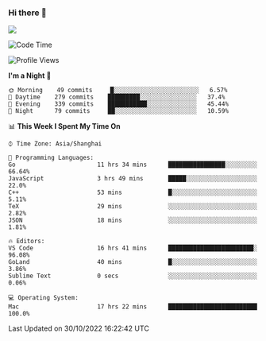 ### Hi there 👋

<!--
**JJAYCHEN1e/jjaychen1e** is a ✨ _special_ ✨ repository because its `README.md` (this file) appears on your GitHub profile.

Here are some ideas to get you started:

- 🔭 I’m currently working on ...
- 🌱 I’m currently learning ...
- 👯 I’m looking to collaborate on ...
- 🤔 I’m looking for help with ...
- 💬 Ask me about ...
- 📫 How to reach me: ...
- 😄 Pronouns: ...
- ⚡ Fun fact: ...
-->

[![](https://github-readme-stats.vercel.app/api?username=jjaychen1e&show_icons=true)](https://github.com/jjaychen1e/github-readme-stats?count_private=true)

<!--START_SECTION:waka-->
![Code Time](http://img.shields.io/badge/Code%20Time-423%20hrs%203%20mins-blue)

![Profile Views](http://img.shields.io/badge/Profile%20Views-0-blue)

**I'm a Night 🦉** 

```text
🌞 Morning    49 commits     █░░░░░░░░░░░░░░░░░░░░░░░░   6.57% 
🌆 Daytime    279 commits    █████████░░░░░░░░░░░░░░░░   37.4% 
🌃 Evening    339 commits    ███████████░░░░░░░░░░░░░░   45.44% 
🌙 Night      79 commits     ██░░░░░░░░░░░░░░░░░░░░░░░   10.59%

```


📊 **This Week I Spent My Time On** 

```text
⌚︎ Time Zone: Asia/Shanghai

💬 Programming Languages: 
Go                       11 hrs 34 mins      ████████████████░░░░░░░░░   66.64% 
JavaScript               3 hrs 49 mins       █████░░░░░░░░░░░░░░░░░░░░   22.0% 
C++                      53 mins             █░░░░░░░░░░░░░░░░░░░░░░░░   5.11% 
TeX                      29 mins             ░░░░░░░░░░░░░░░░░░░░░░░░░   2.82% 
JSON                     18 mins             ░░░░░░░░░░░░░░░░░░░░░░░░░   1.81%

🔥 Editors: 
VS Code                  16 hrs 41 mins      ████████████████████████░   96.08% 
GoLand                   40 mins             █░░░░░░░░░░░░░░░░░░░░░░░░   3.86% 
Sublime Text             0 secs              ░░░░░░░░░░░░░░░░░░░░░░░░░   0.06%

💻 Operating System: 
Mac                      17 hrs 22 mins      █████████████████████████   100.0%

```


 Last Updated on 30/10/2022 16:22:42 UTC
<!--END_SECTION:waka-->
